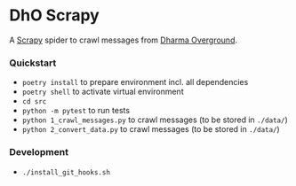 # DhO Scrapy

A [Scrapy](https://scrapy.org/) spider to crawl messages from 
[Dharma Overground](https://www.dharmaoverground.org/).

### Quickstart

- `poetry install` to prepare environment incl. all dependencies
- `poetry shell` to activate virtual environment
- `cd src`
- `python -m pytest` to run tests
- `python 1_crawl_messages.py` to crawl messages (to be stored in `./data/`)
- `python 2_convert_data.py` to crawl messages (to be stored in `./data/`)


### Development

- `./install_git_hooks.sh`
